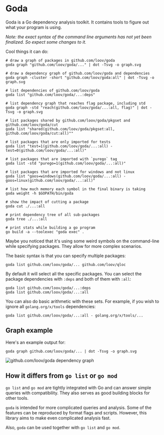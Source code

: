 # Goda

Goda is a Go dependency analysis toolkit. It contains tools to figure out what your program is using.

_Note: the exact syntax of the command line arguments has not yet been finalized. So expect some changes to it._

Cool things it can do:

```
# draw a graph of packages in github.com/loov/goda
goda graph "github.com/loov/goda/..." | dot -Tsvg -o graph.svg

# draw a dependency graph of github.com/loov/goda and dependencies
goda graph -cluster -short "github.com/loov/goda:all" | dot -Tsvg -o graph.svg

# list dependencies of github.com/loov/goda
goda list "github.com/loov/goda/...:deps"

# list dependency graph that reaches flag package, including std
goda graph -std "reach(github.com/loov/goda/...:all, flag)" | dot -Tsvg -o graph.svg

# list packages shared by github.com/loov/goda/pkgset and github.com/loov/goda/cut
goda list "shared(github.com/loov/goda/pkgset:all, github.com/loov/goda/cut:all)""

# list packages that are only imported for tests
goda list "test=1(github.com/loov/goda/...:all) - test=0(github.com/loov/goda/...:all)"

# list packages that are imported with `purego` tag
goda list -std "purego=1(github.com/loov/goda/...:all)"

# list packages that are imported for windows and not linux
goda list "goos=windows(github.com/loov/goda/...:all) - goos=linux(github.com/loov/goda/...:all)"

# list how much memory each symbol in the final binary is taking
goda weight -h $GOPATH/bin/goda

# show the impact of cutting a package
goda cut ./...:all

# print dependency tree of all sub-packages
goda tree ./...:all

# print stats while building a go program
go build -a --toolexec "goda exec" .
```

Maybe you noticed that it's using some weird symbols on the command-line while specifying packages. They allow for more complex scenarios.

The basic syntax is that you can specify multiple packages:

```
goda list github.com/loov/goda/... github.com/loov/qloc
```

By default it will select all the specific packages. You can select the package dependencies with `:deps` and both of them with `:all`:

```
goda list github.com/loov/goda/...:deps
goda list github.com/loov/goda/...:all
```

You can also do basic arithmetic with these sets. For example, if you wish to ignore all `golang.org/x/tools` dependencies:

```
goda list github.com/loov/goda/...:all - golang.org/x/tools/...
```

## Graph example

Here's an example output for:

```
goda graph github.com/loov/goda/... | dot -Tsvg -o graph.svg
```

![github.com/loov/goda dependency graph](./graph.svg)

## How it differs from `go list` or `go mod`

`go list` and `go mod` are tightly integrated with Go and can answer simple queries with compatibility. They also serves as good building blocks for other tools.

`goda` is intended for more complicated queries and analysis. Some of the features can be reproduced by format flags and scripts. However, this library aims to make even complicated analysis fast.

Also, `goda` can be used together with `go list` and `go mod`.
